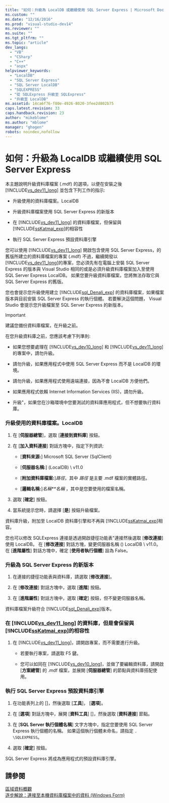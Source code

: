 ```yaml
---
title: "如何：升級為 LocalDB 或繼續使用 SQL Server Express | Microsoft Docs"
ms.custom: ""
ms.date: "12/16/2016"
ms.prod: "visual-studio-dev14"
ms.reviewer: ""
ms.suite: ""
ms.tgt_pltfrm: ""
ms.topic: "article"
dev_langs: 
  - "VB"
  - "CSharp"
  - "C++"
  - "aspx"
helpviewer_keywords: 
  - "LocalDB"
  - "SQL Server Express"
  - "SQL Server LocalDB"
  - "SQLEXPRESS"
  - "從 SQLExpress 升級至 SQLExpress"
  - "升級至 LocalDB"
ms.assetid: 14ca6f76-f80e-4926-8020-3fee2d802b75
caps.latest.revision: 33
caps.handback.revision: 23
author: "mikeblome"
ms.author: "mblome"
manager: "ghogen"
robots: noindex,nofollow
---
```

# 如何：升級為 LocalDB 或繼續使用 SQL Server Express
本主題說明升級資料庫檔案 \(.mdf\) 的選項，以便在安裝之後 [!INCLUDE[vs_dev11_long](../data-tools/includes/vs_dev11_long_md.md)] 並包含下列工作的指示:  
  
-   升級使用的資料庫檔案。LocalDB  
  
-   升級資料庫檔案使用 SQL Server Express 的新版本  
  
-   在 [!INCLUDE[vs_dev11_long](../data-tools/includes/vs_dev11_long_md.md)] 的資料庫檔案，但保留與 [!INCLUDE[ssKatmai_exp](../data-tools/includes/sskatmai_exp_md.md)]的相容性  
  
-   執行 SQL Server Express 預設資料庫引擎  
  
 您可以使用 [!INCLUDE[vs_dev11_long](../data-tools/includes/vs_dev11_long_md.md)] 開啟包含使用 SQL Server Express，的舊版所建立的資料庫檔案的專案 \(.mdf\)  不過，繼續開發以 [!INCLUDE[vs_dev11_long](../data-tools/includes/vs_dev11_long_md.md)]的專案，您必須先有在電腦上安裝 SQL Server Express 的版本與 Visual Studio 相同的或是必須升級資料庫檔案加入至使用 SQL Server Express LocalDB。  如果您要升級資料庫檔案，您將無法存取它與 SQL Server Express 的舊版。  
  
 您也會提示您升級使用建立 [!INCLUDE[sql_Denali_exp](../data-tools/includes/sql_denali_exp_md.md)] 的資料庫檔案，如果檔案版本與目前安裝 SQL Server Express 的執行個體。  若要解決這個問題， Visual Studio 會提示您升級檔案至 SQL Server Express 的新版本。  
  
> [!IMPORTANT]
>  建議您備份資料庫檔案，在升級之前。  
  
 在您升級資料庫之前，您應該考慮下列準則:  
  
-   如果您想要處理在 [!INCLUDE[vs_dev10_long](../code-quality/includes/vs_dev10_long_md.md)] 和 [!INCLUDE[vs_dev11_long](../data-tools/includes/vs_dev11_long_md.md)]的專案中，請勿升級。  
  
-   請勿升級，如果應用程式中使用 SQL Server Express 而不是 LocalDB 的環境。  
  
-   請勿升級，如果應用程式使用遠端連接，因為不會 LocalDB 方便他們。  
  
-   如果應用程式依賴 Internet Information Services \(IIS\)，請勿升級。  
  
-   升級"，如果您在沙箱環境中您要測試的資料庫應用程式，但不想要執行資料庫。  
  
### 升級使用的資料庫檔案。LocalDB  
  
1.  在 \[**伺服器總管**\]，選取 \[**連接到資料庫**\] 按鈕。  
  
2.  在 \[**加入資料連接**\] 對話方塊中，指定下列資訊:  
  
    -   \[**資料來源:**\] Microsoft SQL Server \(SqlClient\)  
  
    -   \[**伺服器名稱:**\] \(LocalDB\) \\ v11.0  
  
    -   \[**附加資料庫檔案:**\]*路徑*，其中 *路徑* 是主要 .mdf 檔案的實體路徑。  
  
    -   \[**邏輯名稱:**\]*名稱**名稱* ，其中是您要使用的檔案名稱。  
  
3.  選取 \[**確定**\] 按鈕。  
  
4.  當系統提示您時，請選擇 \[**是**\] 按鈕升級檔案。  
  
 資料庫升級，附加至 LocalDB 資料庫引擎和不再與 [!INCLUDE[ssKatmai_exp](../data-tools/includes/sskatmai_exp_md.md)]相容。  
  
 您也可以修改 SQLExpress 連接是透過開啟捷徑功能表"連接然後選取 \[**修改連接**\] 使用 LocalDB。  在 \[**修改連接**\] 對話方塊，變更伺服器名稱 \(\) LocalDB \\ v11.0。  在 \[**進階屬性**\] 對話方塊中，確定 \[**使用者執行個體**\] 設為 False。  
  
### 升級為 SQL Server Express 的新版本  
  
1.  在連接的捷徑功能表與資料庫，請選取 \[**修改連接**\]。  
  
2.  在 \[**修改連接**\] 對話方塊中，選取 \[**進階**\] 按鈕。  
  
3.  在 \[**進階屬性**\] 對話方塊中，選取 \[**確定**\] 按鈕，但不變更伺服器名稱。  
  
 資料庫檔案升級符合 [!INCLUDE[sql_Denali_exp](../data-tools/includes/sql_denali_exp_md.md)]版本。  
  
### 在 [!INCLUDE[vs_dev11_long](../data-tools/includes/vs_dev11_long_md.md)] 的資料庫，但是會保留與 [!INCLUDE[ssKatmai_exp](../data-tools/includes/sskatmai_exp_md.md)]的相容性  
  
1.  在 [!INCLUDE[vs_dev11_long](../data-tools/includes/vs_dev11_long_md.md)]，請開啟專案，而不需要進行升級。  
  
    -   若要執行專案，請選取 F5 鍵。  
  
    -   您可以如同在 [!INCLUDE[vs_dev10_long](../code-quality/includes/vs_dev10_long_md.md)]，並做了要編輯資料庫，請開啟 \[**方案總管**\] 的 .mdf 檔案，並展開 \[**伺服器總管**\] 的節點與資料庫搭配使用。  
  
### 執行 SQL Server Express 預設資料庫引擎  
  
1.  在功能表列上的 \[\]，然後選取 \[**工具**\]， \[**選項**\]。  
  
2.  在 \[**選項**\] 對話方塊中，展開 \[**資料工具**\] \[\]，然後選取 \[**資料連接**\] 節點。  
  
3.  在 \[**SQL Server 執行個體名稱**\] 文字方塊中，指定您要使用 SQL Server Express 執行個體的名稱。  如果這個執行個體未命名，請指定 `. \SQLEXPRESS`。  
  
4.  選取 \[**確定**\] 按鈕。  
  
 SQL Server Express 將成為應用程式的預設資料庫引擎。  
  
## 請參閱  
 [區域資料概觀](../data-tools/local-data-overview.md)   
 [逐步解說：連接至本機資料庫檔案中的資料 \(Windows Form\)](../Topic/Walkthrough:%20Connecting%20to%20Data%20in%20a%20Local%20Database%20File%20\(Windows%20Forms\).md)